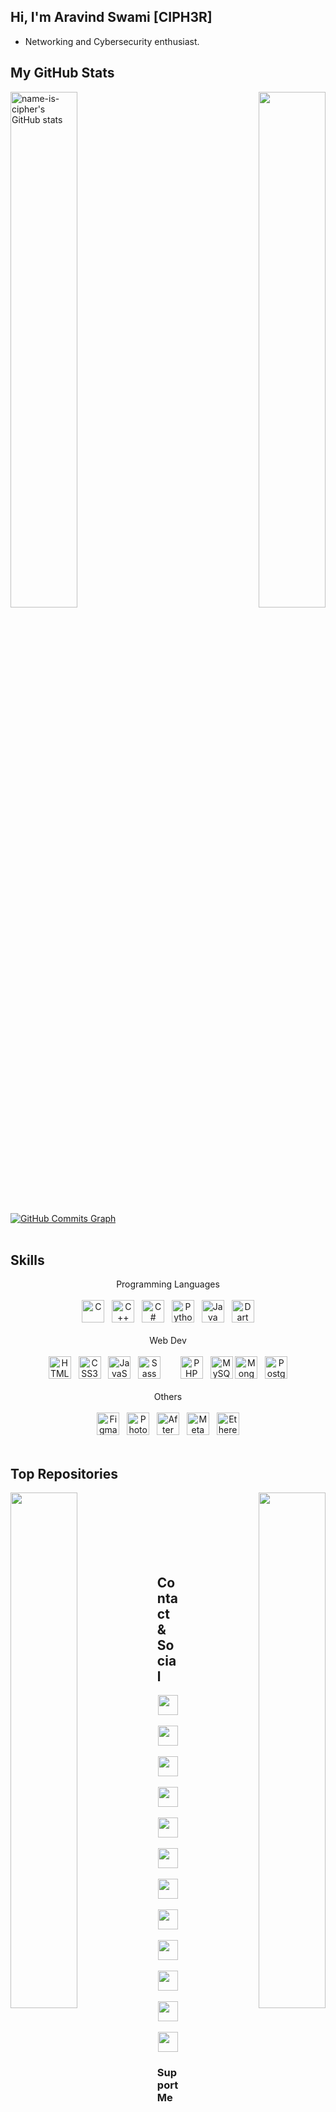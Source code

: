 ## Hi, I'm Aravind Swami \[CIPH3R\]  

* Networking and Cybersecurity enthusiast.

## <b> My GitHub Stats </b>
<div width="100%" align="center"><a href="http://www.github.com/name-is-cipher" align="left"><img align="left" width="46%" src="https://github-readme-stats.vercel.app/api?username=name-is-cipher&show_icons=true&hide=&count_private=true&title_color=0891b2&text_color=ffffff&icon_color=3382ed&bg_color=1e3a8a&hide_border=true&show_icons=true" alt="name-is-cipher's GitHub stats" /></a> &nbsp; <a href="http://www.github.com/name-is-cipher" align="right"><img align="right" width="46%" src="https://github-readme-streak-stats.herokuapp.com/?user=name-is-cipher&stroke=ffffff&background=1e3a8a&ring=0891b2&fire=0891b2&currStreakNum=ffffff&currStreakLabel=0891b2&sideNums=ffffff&sideLabels=ffffff&dates=ffffff&hide_border=true" /></a>
</div> <br /> <br /> <br /> <br /> <br /> <br/> <br /> <br />
<a href="http://www.github.com/name-is-cipher"><img src="https://activity-graph.herokuapp.com/graph?username=name-is-cipher&bg_color=1e3a8a&color=ffffff&line=3382ed&point=ffffff&area_color=1e3a8a&area=true&hide_border=true&custom_title=GitHub%20Commits%20Graph" alt="GitHub Commits Graph" /></a>
<br /> <br />

## <b> Skills </b>
<div width="100%" align="center"> 
    Programming Languages <br /> <br />
    <a href="https://docs.microsoft.com/en-us/cpp/?view=msvc-170" target="_blank" rel="noreferrer"><img src="https://raw.githubusercontent.com/danielcranney/readme-generator/main/public/icons/skills/c-colored.svg" width="36" height="36" alt="C" /></a> &nbsp; <a href="https://docs.microsoft.com/en-us/cpp/?view=msvc-170" target="_blank" rel="noreferrer"><img src="https://raw.githubusercontent.com/danielcranney/readme-generator/main/public/icons/skills/cplusplus-colored.svg" width="36" height="36" alt="C++" /></a> &nbsp; <a href="https://docs.microsoft.com/en-us/dotnet/csharp/" target="_blank" rel="noreferrer"><img src="https://raw.githubusercontent.com/danielcranney/readme-generator/main/public/icons/skills/csharp-colored.svg" width="36" height="36" alt="C#" /></a> &nbsp; <a href="https://www.python.org/" target="_blank" rel="noreferrer"><img src="https://raw.githubusercontent.com/danielcranney/readme-generator/main/public/icons/skills/python-colored.svg" width="36" height="36" alt="Python" /></a> &nbsp; <a href="https://www.oracle.com/java/" target="_blank" rel="noreferrer"><img src="https://raw.githubusercontent.com/danielcranney/readme-generator/main/public/icons/skills/java-colored.svg" width="36" height="36" alt="Java" /></a> &nbsp; <a href="https://dart.dev/" target="_blank" rel="noreferrer"><img src="https://raw.githubusercontent.com/danielcranney/readme-generator/main/public/icons/skills/dart-colored.svg" width="36" height="36" alt="Dart" /></a>
</div>

<br />

<div width="100%" align="center">
    Web Dev <br /> <br />
    <a href="https://developer.mozilla.org/en-US/docs/Glossary/HTML5" target="_blank" rel="noreferrer"><img src="https://raw.githubusercontent.com/danielcranney/readme-generator/main/public/icons/skills/html5-colored.svg" width="36" height="36" alt="HTML5" /></a> &nbsp; <a href="https://www.w3.org/TR/CSS/#css" target="_blank" rel="noreferrer"><img src="https://raw.githubusercontent.com/danielcranney/readme-generator/main/public/icons/skills/css3-colored.svg" width="36" height="36" alt="CSS3" /></a> &nbsp; <a href="https://developer.mozilla.org/en-US/docs/Web/JavaScript" target="_blank" rel="noreferrer"><img src="https://raw.githubusercontent.com/danielcranney/readme-generator/main/public/icons/skills/javascript-colored.svg" width="36" height="36" alt="JavaScript" /></a> &nbsp; <a href="https://sass-lang.com/" target="_blank" rel="noreferrer"><img src="https://raw.githubusercontent.com/danielcranney/readme-generator/main/public/icons/skills/sass-colored.svg" width="36" height="36" alt="Sass" /></a> &nbsp; &nbsp; &nbsp; &nbsp;<a href="https://www.php.net/" target="_blank" rel="noreferrer"><img src="https://raw.githubusercontent.com/danielcranney/readme-generator/main/public/icons/skills/php-colored.svg" width="36" height="36" alt="PHP" /></a> &nbsp; <a href="https://www.mysql.com/" target="_blank" rel="noreferrer"><img src="https://raw.githubusercontent.com/danielcranney/readme-generator/main/public/icons/skills/mysql-colored.svg" width="36" height="36" alt="MySQL" /></a> <a href="https://www.mongodb.com/" target="_blank" rel="noreferrer"><img src="https://raw.githubusercontent.com/danielcranney/readme-generator/main/public/icons/skills/mongodb-colored.svg" width="36" height="36" alt="MongoDB" /></a> &nbsp; <a href="https://www.postgresql.org/" target="_blank" rel="noreferrer"><img src="https://raw.githubusercontent.com/danielcranney/readme-generator/main/public/icons/skills/postgresql-colored.svg" width="36" height="36" alt="PostgreSQL" /></a>
</div>

<br>

<div align="center">
    Others <br /> <br />
    <a href="https://www.figma.com/" target="_blank" rel="noreferrer"><img src="https://raw.githubusercontent.com/danielcranney/readme-generator/main/public/icons/skills/figma-colored.svg" width="36" height="36" alt="Figma" /></a> &nbsp; <a href="https://www.adobe.com/uk/products/photoshop.html" target="_blank" rel="noreferrer"><img src="https://raw.githubusercontent.com/danielcranney/readme-generator/main/public/icons/skills/photoshop-colored.svg" width="36" height="36" alt="Photoshop" /></a> &nbsp; <a href="https://www.adobe.com/uk/products/aftereffects.html" target="_blank" rel="noreferrer"><img src="https://raw.githubusercontent.com/danielcranney/readme-generator/main/public/icons/skills/aftereffects-colored.svg" width="36" height="36" alt="After Effects" /></a> &nbsp; <a href="https://metamask.io/" target="_blank" rel="noreferrer"><img src="https://raw.githubusercontent.com/danielcranney/readme-generator/main/public/icons/skills/metamask-colored.svg" width="36" height="36" alt="MetaMask" /></a> &nbsp; <a href="https://ethereum.org/en/" target="_blank" rel="noreferrer"><img src="https://raw.githubusercontent.com/danielcranney/readme-generator/main/public/icons/skills/ethereum-colored.svg" width="36" height="36" alt="Ethereum" /></a>
</div>

<br />

<!--
<div align="center">
    Frameworks & Libraries<br /> <br />
    <a href="https://angular.io/" target="_blank" rel="noreferrer"><img src="https://raw.githubusercontent.com/danielcranney/readme-generator/main/public/icons/skills/angularjs-colored.svg" width="36" height="36" alt="Angular" /></a> &nbsp; <a href="https://getbootstrap.com/" target="_blank" rel="noreferrer"><img src="https://raw.githubusercontent.com/danielcranney/readme-generator/main/public/icons/skills/bootstrap-colored.svg" width="36" height="36" alt="Bootstrap" /></a> &nbsp; <a href="https://dotnet.microsoft.com/en-us/" target="_blank" rel="noreferrer"><img src="https://raw.githubusercontent.com/danielcranney/readme-generator/main/public/icons/skills/dot-net-colored.svg" width="36" height="36" alt=".NET" /></a> &nbsp; <a href="https://www.djangoproject.com/" target="_blank" rel="noreferrer"><img src="https://raw.githubusercontent.com/danielcranney/readme-generator/main/public/icons/skills/django-colored.svg" width="36" height="36" alt="Django" /></a> &nbsp; <a href="https://flutter.dev/" target="_blank" rel="noreferrer"><img src="https://raw.githubusercontent.com/danielcranney/readme-generator/main/public/icons/skills/flutter-colored.svg" width="36" height="36" alt="Flutter" /></a> &nbsp; <a href="https://reactjs.org/" target="_blank" rel="noreferrer"><img src="https://raw.githubusercontent.com/danielcranney/readme-generator/main/public/icons/skills/react-colored.svg" width="36" height="36" alt="React" /></a> &nbsp; <a href="https://nodejs.org/en/" target="_blank" rel="noreferrer"><img src="https://raw.githubusercontent.com/danielcranney/readme-generator/main/public/icons/skills/nodejs-colored.svg" width="36" height="36" alt="NodeJS" /></a>
</div>

<br />
-->

## <b>Top Repositories</b>

<div width="100%" align="center"><a href="https://github.com/name-is-cipher/termux-superuser" align="left"><img align="left" width="46%" src="https://github-readme-stats.vercel.app/api/pin/?username=name-is-cipher&repo=termux-superuser&title_color=0891b2&text_color=ffffff&icon_color=3382ed&bg_color=1e3a8a&hide_border=true&locale=en" /></a><a href="https://github.com/name-is-cipher/boot-nethunter" align="right"><img align="right" width="46%" src="https://github-readme-stats.vercel.app/api/pin/?username=name-is-cipher&repo=boot-nethunter&title_color=0891b2&text_color=ffffff&icon_color=3382ed&bg_color=1e3a8a&hide_border=true&locale=en" /></a></div><br /><br /><br /><br /><br /> <br />


## <b> Contact & Social </b>
<div align="center" style="inline-flex">
    <a href="mailto:aravindswami135@gmail.com" target="_blank" rel="noreferrer"><img src="https://img.icons8.com/fluency/48/undefined/gmail-new.png" width="32" height="32" /></a> &nbsp; <a href="https://www.facebook.com/name.is.cipher" target="_blank" rel="noreferrer"><img src="https://raw.githubusercontent.com/danielcranney/readme-generator/main/public/icons/socials/facebook.svg" width="32" height="32" /></a> &nbsp; <a href="https://www.linkedin.com/in/name-is-cipher" target="_blank" rel="noreferrer"><img src="https://raw.githubusercontent.com/danielcranney/readme-generator/main/public/icons/socials/linkedin.svg" width="32" height="32" /></a> &nbsp; <a href="http://www.instagram.com/name_is_cipher" target="_blank" rel="noreferrer"><img src="https://raw.githubusercontent.com/danielcranney/readme-generator/main/public/icons/socials/instagram.svg" width="32" height="32" /></a> &nbsp; <a href="https://www.twitter.com/name_is_cipher" target="_blank" rel="noreferrer"><img src="https://raw.githubusercontent.com/danielcranney/readme-generator/main/public/icons/socials/twitter.svg" width="32" height="32" /></a>
</div>
<br>
<div align="center" style="inline-flex">
    <a href="https://www.codepen.io/name-is-cipher" target="_blank" rel="noreferrer"><img src="https://raw.githubusercontent.com/danielcranney/readme-generator/main/public/icons/socials/codepen.svg" width="32" height="32" /></a> &nbsp; <a href="https://nameiscipher.hashnode.dev" target="_blank" rel="noreferrer"><img src="https://raw.githubusercontent.com/danielcranney/readme-generator/main/public/icons/socials/hashnode.svg" width="32" height="32" /></a> &nbsp; <a href="https://www.github.com/name-is-cipher" target="_blank" rel="noreferrer"><img src="https://raw.githubusercontent.com/danielcranney/readme-generator/main/public/icons/socials/github.svg" width="32" height="32" /></a> &nbsp; <a href="https://www.stackoverflow.com/users/10300689/aravind-swami" target="_blank" rel="noreferrer"><img src="https://raw.githubusercontent.com/danielcranney/readme-generator/main/public/icons/socials/stackoverflow.svg" width="32" height="32" /></a> &nbsp; <a href="https://discord.com/users/name-is-cipher#3642" target="_blank" rel="noreferrer"><img src="https://raw.githubusercontent.com/danielcranney/readme-generator/main/public/icons/socials/discord.svg" width="32" height="32" /></a> &nbsp; <a href="https://www.twitch.tv/nameiscipher" target="_blank" rel="noreferrer"><img src="https://raw.githubusercontent.com/danielcranney/readme-generator/main/public/icons/socials/twitch.svg" width="32" height="32" /></a> &nbsp; <a href="https://name-is-cipher" target="_blank" rel="noreferrer"><img src="https://raw.githubusercontent.com/danielcranney/readme-generator/main/public/icons/socials/rss.svg" width="32" height="32" /></a>
</div>

### <b> Support Me </b>

<a href="https://www.buymeacoffee.com/name.is.cipher"><img src="https://cdn.buymeacoffee.com/buttons/v2/default-yellow.png" width="200" /></a>
